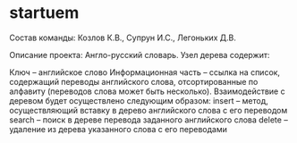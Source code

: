 # startuem
Состав команды:
Козлов К.В., Супрун И.С., Легоньких Д.В.

Описание проекта:
Англо-русский словарь. Узел дерева содержит:

Ключ – английское слово
Информационная часть – ссылка на список, содержащий переводы английского слова, отсортированные по алфавиту (переводов слова может быть несколько).
Взаимодействие с деревом будет осуществлено следующим образом:
insert – метод, осуществляющий вставку в дерево английского слова с его переводом
search – поиск в дереве перевода заданного английского слова
delete – удаление из дерева указанного слова с его переводами
